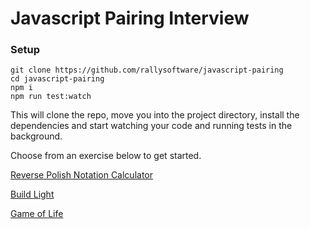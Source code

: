 # Javascript Pairing Interview

### Setup

```
git clone https://github.com/rallysoftware/javascript-pairing
cd javascript-pairing
npm i
npm run test:watch
```

This will clone the repo, move you into the project directory, install the dependencies and start watching your code and running tests in the background.

Choose from an exercise below to get started.

[Reverse Polish Notation Calculator](./src/reverse_polish_notation_calculator)

[Build Light](./src/build_light)

[Game of Life](./src/game_of_life)
